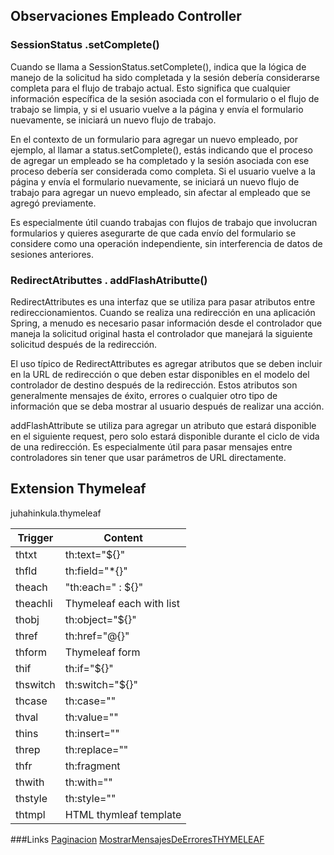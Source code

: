 ## Observaciones Empleado Controller

### SessionStatus .setComplete()
Cuando se llama a SessionStatus.setComplete(), indica que la lógica de manejo de la solicitud ha sido completada y la sesión debería considerarse completa para el flujo de trabajo actual. Esto significa que cualquier información específica de la sesión asociada con el formulario o el flujo de trabajo se limpia, y si el usuario vuelve a la página y envía el formulario nuevamente, se iniciará un nuevo flujo de trabajo.

En el contexto de un formulario para agregar un nuevo empleado, por ejemplo, al llamar a status.setComplete(), estás indicando que el proceso de agregar un empleado se ha completado y la sesión asociada con ese proceso debería ser considerada como completa. Si el usuario vuelve a la página y envía el formulario nuevamente, se iniciará un nuevo flujo de trabajo para agregar un nuevo empleado, sin afectar al empleado que se agregó previamente.

Es especialmente útil cuando trabajas con flujos de trabajo que involucran formularios y quieres asegurarte de que cada envío del formulario se considere como una operación independiente, sin interferencia de datos de sesiones anteriores.


### RedirectAtributtes . addFlashAtributte()

RedirectAttributes es una interfaz que se utiliza para pasar atributos entre redireccionamientos. Cuando se realiza una redirección en una aplicación Spring, a menudo es necesario pasar información desde el controlador que maneja la solicitud original hasta el controlador que manejará la siguiente solicitud después de la redirección.

El uso típico de RedirectAttributes es agregar atributos que se deben incluir en la URL de redirección o que deben estar disponibles en el modelo del controlador de destino después de la redirección. Estos atributos son generalmente mensajes de éxito, errores o cualquier otro tipo de información que se deba mostrar al usuario después de realizar una acción.

addFlashAttribute se utiliza para agregar un atributo que estará disponible en el siguiente request, pero solo estará disponible durante el ciclo de vida de una redirección. Es especialmente útil para pasar mensajes entre controladores sin tener que usar parámetros de URL directamente.


## Extension Thymeleaf
juhahinkula.thymeleaf

| Trigger  | Content                        |
|----------|--------------------------------|
| thtxt    | th:text="${}"                  |
| thfld    | th:field="*{}"                  |
| theach   | "th:each=" : ${}"               |
| theachli | Thymeleaf each with list        |
| thobj    | th:object="${}"                 |
| thref    | th:href="@{}"                   |
| thform   | Thymeleaf form                  |
| thif     | th:if="${}"                     |
| thswitch | th:switch="${}"                 |
| thcase   | th:case=""                      |
| thval    | th:value=""                     |
| thins    | th:insert=""                    |
| threp    | th:replace=""                   |
| thfr     | th:fragment                     |
| thwith   | th:with=""                      |
| thstyle  | th:style=""                     |
| thtmpl   | HTML thymleaf template          |


###Links
[Paginacion](https://www.baeldung.com/spring-data-jpa-pagination-sorting)
[MostrarMensajesDeErroresTHYMELEAF](https://www.baeldung.com/spring-thymeleaf-error-messages)
